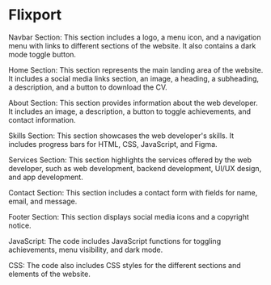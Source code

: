 # Flixport
Navbar Section: This section includes a logo, a menu icon, and a navigation menu with links to different sections of the website. It also contains a dark mode toggle button.

Home Section: This section represents the main landing area of the website. It includes a social media links section, an image, a heading, a subheading, a description, and a button to download the CV.

About Section: This section provides information about the web developer. It includes an image, a description, a button to toggle achievements, and contact information.

Skills Section: This section showcases the web developer's skills. It includes progress bars for HTML, CSS, JavaScript, and Figma.

Services Section: This section highlights the services offered by the web developer, such as web development, backend development, UI/UX design, and app development.

Contact Section: This section includes a contact form with fields for name, email, and message.

Footer Section: This section displays social media icons and a copyright notice.

JavaScript: The code includes JavaScript functions for toggling achievements, menu visibility, and dark mode.

CSS: The code also includes CSS styles for the different sections and elements of the website.
